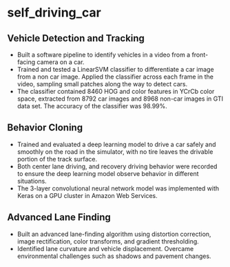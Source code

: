 # self_driving_car
## Vehicle Detection and Tracking
- Built a software pipeline to identify vehicles in a video from a front-facing camera on a car.
- Trained and tested a LinearSVM classifier to differentiate a car image from a non car image. Applied the classifier across each frame in the video, sampling small patches along the way to detect cars.
- The classifier contained 8460 HOG and color features in YCrCb color space, extracted from 8792 car images and 8968 non-car images in GTI data set. The accuracy of the classifier was 98.99%.

## Behavior Cloning
- Trained and evaluated a deep learning model to drive a car safely and smoothly on the road in the simulator, with no tire leaves the drivable portion of the track surface.
- Both center lane driving, and recovery driving behavior were recorded to ensure the deep learning model observe behavior in different situations.
- The 3-layer convolutional neural network model was implemented with Keras on a GPU cluster in Amazon Web Services.
## Advanced Lane Finding
- Built an advanced lane-finding algorithm using distortion correction, image rectification, color transforms, and gradient thresholding. 
- Identified lane curvature and vehicle displacement. Overcame environmental challenges such as shadows and pavement changes.
